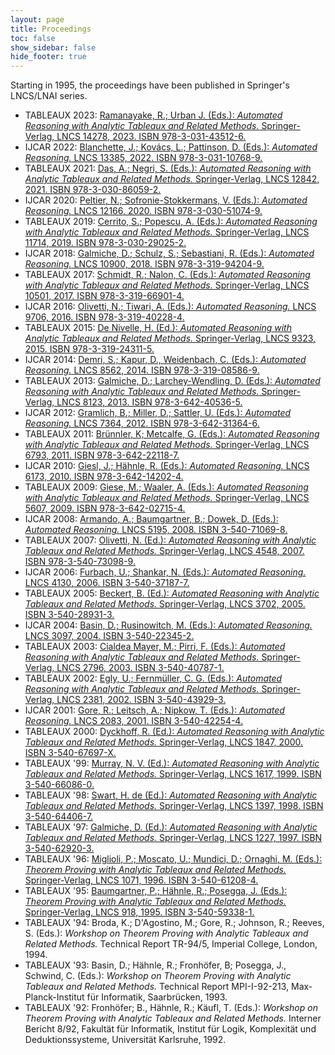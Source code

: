 ```yaml
---
layout: page
title: Proceedings
toc: false
show_sidebar: false
hide_footer: true
---
```


Starting in 1995, the proceedings have been published in Springer's LNCS/LNAI series.

<ul>
  <li>TABLEAUX 2023: <a
 href="https://link.springer.com/book/10.1007/978-3-031-43513-3"> Ramanayake, R.; Urban J. (Eds.): <i>Automated Reasoning with Analytic Tableaux and
Related Methods.</i> Springer-Verlag, LNCS 14278, 2023.
ISBN 978-3-031-43512-6.</a>
  </li>
  <li>IJCAR 2022: <a
 href="https://link.springer.com/book/10.1007/978-3-031-10769-6">
Blanchette, J.; Kovács, L.; Pattinson, D. (Eds.):
<i>Automated Reasoning.</i> LNCS 13385,
2022. ISBN 978-3-031-10768-9.</a>
  </li>
  <li>TABLEAUX 2021: <a
 href="https://www.springer.com/gp/book/9783030860592"> Das, A.; Negri, S. (Eds.): <i>Automated Reasoning with Analytic Tableaux and
Related Methods.</i> Springer-Verlag, LNCS 12842, 2021.
ISBN 978-3-030-86059-2.</a>
  </li>
  <li>IJCAR 2020: <a
 href="https://www.springer.com/gp/book/9783030510732"> Peltier, N.; Sofronie-Stokkermans, V. (Eds.): <i>Automated Reasoning.</i> LNCS 12166,
2020. ISBN 978-3-030-51074-9.</a>
  </li>
  <li>TABLEAUX 2019: <a
 href="https://www.springer.com/gp/book/9783030290252"> Cerrito, S.;
Popescu, A. (Eds.): <i>Automated Reasoning with Analytic Tableaux and
Related Methods.</i> Springer-Verlag, LNCS 11714, 2019.
ISBN 978-3-030-29025-2.</a>
  </li>
  <li>IJCAR 2018: <a
 href="https://www.springer.com/gp/book/9783319942049"> Galmiche, D.;
Schulz, S.; Sebastiani, R. (Eds.): <i>Automated Reasoning.</i> LNCS 10900,
2018. ISBN 978-3-319-94204-9.</a>
  </li>
  <li>TABLEAUX 2017: <a
 href="http://www.springer.com/gp/book/9783319669014">Schmidt, R.; Nalon,
C. (Eds.): <i>Automated Reasoning with Analytic Tableaux and Related
Methods.</i> Springer-Verlag, LNCS 10501, 2017. ISBN 978-3-319-66901-4.</a>
  </li>
  <li>IJCAR 2016: <a
 href="http://www.springer.com/computer/ai/book/978-3-319-40228-4">Olivetti,
N.; Tiwari, A. (Eds.): <i>Automated Reasoning.</i> LNCS 9706, 2016.
ISBN 978-3-319-40228-4.</a>
  </li>
  <li>TABLEAUX 2015: <a
 href="http://www.springer.com/computer/ai/book/978-3-319-24312-2">De
Nivelle, H. (Ed.): <i>Automated Reasoning with Analytic Tableaux and Related
Methods.</i> Springer-Verlag, LNCS 9323, 2015. ISBN 978-3-319-24311-5.</a>
  </li>
  <li>IJCAR 2014: <a
 href="http://www.springer.com/computer/ai/book/978-3-319-08586-9">Demri,
S.; Kapur, D., Weidenbach, C. (Eds.): <i>Automated Reasoning.</i>
LNCS 8562, 2014. ISBN 978-3-319-08586-9.</a>
  </li>
  <li>TABLEAUX 2013: <a
 href="http://www.springer.com/computer/ai/book/978-3-642-40536-5">Galmiche,
D.; Larchey-Wendling, D. (Eds.): <i>Automated Reasoning with Analytic
Tableaux and Related Methods.</i> Springer-Verlag, LNCS 8123, 2013.
ISBN 978-3-642-40536-5.</a>
  </li>
  <li>IJCAR 2012: <a
 href="http://www.springer.com/computer/ai/book/978-3-642-31364-6">Gramlich,
B.; Miller, D.; Sattler, U. (Eds.): <i>Automated Reasoning.</i> LNCS 7364,
2012. ISBN 978-3-642-31364-6.</a>
  </li>
  <li>TABLEAUX 2011: <a
 href="http://www.springer.com/computer/ai/book/978-3-642-22118-7">Brünnler,
K; Metcalfe, G. (Eds.): <i>Automated Reasoning with Analytic Tableaux and
Related Methods.</i> Springer-Verlag, LNCS 6793, 2011.
ISBN 978-3-642-22118-7.</a>
  </li>
  <li>IJCAR 2010: <a
 href="http://www.springer.com/computer/ai/book/978-3-642-14202-4">Giesl,
J.; Hähnle, R. (Eds.): <i>Automated Reasoning.</i> LNCS 6173, 2010.
ISBN 978-3-642-14202-4.</a> </li>
  <li>TABLEAUX 2009: <a
 href="http://www.springer.com/computer/ai/book/978-3-642-02715-4">Giese,
M.; Waaler, A. (Eds.): <i>Automated Reasoning with Analytic Tableaux and
Related Methods.</i> Springer-Verlag, LNCS 5607, 2009.
ISBN 978-3-642-02715-4.</a>
  </li>
  <li>IJCAR 2008: <a
 href="http://www.springer.com/computer/ai/book/978-3-540-71069-1">Armando,
A.; Baumgartner, B.; Dowek, D. (Eds.): <i>Automated Reasoning.</i>
LNCS 5195, 2008. ISBN 3-540-71069-8.</a>
  </li>
  <li>TABLEAUX 2007: <a
 href="http://www.springer.com/computer/ai/book/978-3-540-73098-9">Olivetti,
N. (Ed.): <i>Automated Reasoning with Analytic Tableaux and Related
Methods.</i> Springer-Verlag, LNCS 4548, 2007. ISBN 978-3-540-73098-9.</a>
  </li>
  <li>IJCAR 2006: <a
 href="http://www.springer.com/computer/ai/book/978-3-540-37188-5">Furbach,
U.; Shankar, N. (Eds.): <i>Automated Reasoning.</i> LNCS 4130, 2006.
ISBN 3-540-37187-7.</a> </li>
  <li>TABLEAUX 2005: <a
 href="http://www.springer.com/computer/ai/book/978-3-540-28931-9">Beckert,
B. (Ed.): <i>Automated Reasoning with Analytic Tableaux and Related
Methods.</i> Springer-Verlag, LNCS 3702, 2005. ISBN 3-540-28931-3.</a>
<!--The position papers that were presented at TABLEAUX 2005 are accessible
at <a
 href="http://www.uni-koblenz.de/fb4/publikationen/gelbereihe/2005/b2hd-beckert122005.html">http://www.uni-koblenz.de/fb4/publikationen/gelbereihe/2005/b2hd-beckert122005.html</a>-->
  </li>
  <li>IJCAR 2004: <a
 href="http://www.springer.com/computer/ai/book/978-3-540-25984-8">Basin,
D.; Rusinowitch, M. (Eds.): <i>Automated Reasoning.</i> LNCS 3097,
2004. ISBN 3-540-22345-2.</a>
  </li>
  <li>TABLEAUX 2003: <a
 href="http://link.springer.com/book/10.1007/b12030">Cialdea
Mayer, M.; Pirri, F. (Eds.): <i>Automated Reasoning with Analytic
Tableaux and Related Methods.</i> Springer-Verlag, LNCS 2796, 2003.
ISBN 3-540-40787-1.</a>
  </li>
  <li>TABLEAUX 2002: <a
 href="http://link.springer.com/book/10.1007/3-540-45616-3">Egly,
U.; Fernm&uuml;ller, C. G. (Eds.): <i>Automated Reasoning with
Analytic Tableaux and Related Methods.</i> Springer-Verlag, LNCS 2381,
2002. ISBN 3-540-43929-3.</a>
<!--The position papers that were presented at TABLEAUX 2002 are accessible
at <a href="http://www.logic.at/TAB02-PP/">http://www.logic.at/TAB02-PP</a>-->
  </li>
  <li>IJCAR 2001: <a
 href="http://link.springer.com/book/10.1007/3-540-45744-5">Gore,
R.; Leitsch, A.; Nipkow, T. (Eds.): <i>Automated Reasoning.</i> LNCS
2083, 2001. ISBN 3-540-42254-4.</a>
  </li>
  <li>TABLEAUX 2000: <a
 href="http://link.springer.com/book/10.1007/10722086">Dyckhoff,
R. (Ed.): <i>Automated Reasoning with Analytic Tableaux and Related
Methods.</i> Springer-Verlag, LNCS 1847, 2000. ISBN 3-540-67697-X.</a>
  </li>
  <li>TABLEAUX '99: <a
 href="http://link.springer.com/book/10.1007/3-540-48754-9">Murray,
N. V. (Ed.): <i>Automated Reasoning with Analytic Tableaux and Related
Methods.</i> Springer-Verlag, LNCS 1617, 1999. ISBN 3-540-66086-0.</a>
  </li>
  <li>TABLEAUX '98: <a
 href="http://link.springer.com/book/10.1007/3-540-69778-0">Swart,
H. de (Ed.): <i>Automated Reasoning with Analytic Tableaux and Related
Methods.</i> Springer-Verlag, LNCS 1397, 1998. ISBN 3-540-64406-7.</a>
  </li>
  <li>TABLEAUX '97: <a
 href="http://link.springer.com/book/10.1007/BFb0027400">Galmiche,
D. (Ed.): <i>Automated Reasoning with Analytic Tableaux and Related
Methods.</i> Springer-Verlag, LNCS 1227, 1997. ISBN 3-540-62920-3.</a>
  </li>
  <li>TABLEAUX '96: <a
 href="http://link.springer.com/book/10.1007/3-540-61208-4">Miglioli,
P.; Moscato, U.; Mundici, D.; Ornaghi, M. (Eds.): <i>Theorem Proving
with Analytic Tableaux and Related Methods.</i> Springer-Verlag, LNCS
1071, 1996. ISBN 3-540-61208-4.</a>
  </li>
  <li>TABLEAUX '95: <a
 href="http://link.springer.com/book/10.1007/3-540-59338-1">Baumgartner,
P.; H&auml;hnle, R.; Posegga, J. (Eds.): <i>Theorem Proving with
Analytic Tableaux and Related Methods.</i> Springer-Verlag, LNCS 918,
1995. ISBN 3-540-59338-1.</a>
  </li>
  <li>TABLEAUX '94: Broda, K.; D'Agostino, M.; Gore, R.; Johnson, R.;
Reeves, S. (Eds.): <i>Workshop on Theorem Proving with Analytic Tableaux
and Related Methods.</i>
Technical Report TR-94/5, Imperial College, London, 1994.
  </li>
  <li>TABLEAUX '93: Basin, D.; H&auml;hnle, R.; Fronh&ouml;fer, B;
Posegga, J., Schwind, C. (Eds.): <i>Workshop on Theorem Proving with
Analytic Tableaux and Related Methods.</i>
Technical Report MPI-I-92-213, Max-Planck-Institut f&uuml;r Informatik,
Saarbr&uuml;cken, 1993. </li>
  <li>TABLEAUX '92: Fronh&ouml;fer; B., H&auml;hnle, R.;
K&auml;ufl, T. (Eds.): <i>Workshop on Theorem Proving  with Analytic Tableaux
and Related Methods.</i>
Interner Bericht 8/92, Fakult&auml;t für Informatik, Institut für Logik, Komplexität und Deduktionssysteme, Universit&auml;t Karlsruhe, 1992.</li>
</ul>
